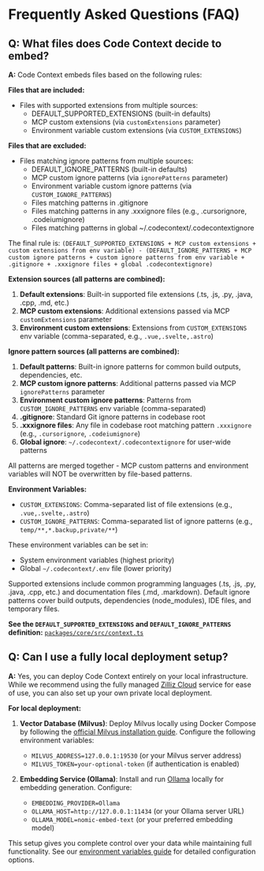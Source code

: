 # Frequently Asked Questions (FAQ)

## Q: What files does Code Context decide to embed?

**A:** Code Context embeds files based on the following rules:

**Files that are included:**
- Files with supported extensions from multiple sources:
  - DEFAULT_SUPPORTED_EXTENSIONS (built-in defaults)
  - MCP custom extensions (via `customExtensions` parameter)
  - Environment variable custom extensions (via `CUSTOM_EXTENSIONS`)

**Files that are excluded:**
- Files matching ignore patterns from multiple sources:
  - DEFAULT_IGNORE_PATTERNS (built-in defaults)
  - MCP custom ignore patterns (via `ignorePatterns` parameter)
  - Environment variable custom ignore patterns (via `CUSTOM_IGNORE_PATTERNS`)
  - Files matching patterns in .gitignore
  - Files matching patterns in any .xxxignore files (e.g., .cursorignore, .codeiumignore)
  - Files matching patterns in global ~/.codecontext/.codecontextignore

The final rule is: `(DEFAULT_SUPPORTED_EXTENSIONS + MCP custom extensions + custom extensions from env variable) - (DEFAULT_IGNORE_PATTERNS + MCP custom ignore patterns + custom ignore patterns from env variable + .gitignore + .xxxignore files + global .codecontextignore)`

**Extension sources (all patterns are combined):**
1. **Default extensions**: Built-in supported file extensions (.ts, .js, .py, .java, .cpp, .md, etc.)
2. **MCP custom extensions**: Additional extensions passed via MCP `customExtensions` parameter
3. **Environment custom extensions**: Extensions from `CUSTOM_EXTENSIONS` env variable (comma-separated, e.g., `.vue,.svelte,.astro`)

**Ignore pattern sources (all patterns are combined):**
1. **Default patterns**: Built-in ignore patterns for common build outputs, dependencies, etc.
2. **MCP custom ignore patterns**: Additional patterns passed via MCP `ignorePatterns` parameter
3. **Environment custom ignore patterns**: Patterns from `CUSTOM_IGNORE_PATTERNS` env variable (comma-separated)
4. **.gitignore**: Standard Git ignore patterns in codebase root
5. **.xxxignore files**: Any file in codebase root matching pattern `.xxxignore` (e.g., `.cursorignore`, `.codeiumignore`)
6. **Global ignore**: `~/.codecontext/.codecontextignore` for user-wide patterns

All patterns are merged together - MCP custom patterns and environment variables will NOT be overwritten by file-based patterns.

**Environment Variables:**
- `CUSTOM_EXTENSIONS`: Comma-separated list of file extensions (e.g., `.vue,.svelte,.astro`)
- `CUSTOM_IGNORE_PATTERNS`: Comma-separated list of ignore patterns (e.g., `temp/**,*.backup,private/**`)

These environment variables can be set in:
- System environment variables (highest priority)
- Global `~/.codecontext/.env` file (lower priority)

Supported extensions include common programming languages (.ts, .js, .py, .java, .cpp, etc.) and documentation files (.md, .markdown). Default ignore patterns cover build outputs, dependencies (node_modules), IDE files, and temporary files.

**See the `DEFAULT_SUPPORTED_EXTENSIONS` and `DEFAULT_IGNORE_PATTERNS` definition:** [`packages/core/src/context.ts`](../../packages/core/src/context.ts)

## Q: Can I use a fully local deployment setup?

**A:** Yes, you can deploy Code Context entirely on your local infrastructure. While we recommend using the fully managed [Zilliz Cloud](https://cloud.zilliz.com/signup?utm_source=github&utm_medium=referral&utm_campaign=2507-codecontext-readme) service for ease of use, you can also set up your own private local deployment.

**For local deployment:**

1. **Vector Database (Milvus)**: Deploy Milvus locally using Docker Compose by following the [official Milvus installation guide](https://milvus.io/docs/install_standalone-docker-compose.md). Configure the following environment variables:
   - `MILVUS_ADDRESS=127.0.0.1:19530` (or your Milvus server address)
   - `MILVUS_TOKEN=your-optional-token` (if authentication is enabled)

2. **Embedding Service (Ollama)**: Install and run [Ollama](https://ollama.com/) locally for embedding generation. Configure:
   - `EMBEDDING_PROVIDER=Ollama`
   - `OLLAMA_HOST=http://127.0.0.1:11434` (or your Ollama server URL)
   - `OLLAMA_MODEL=nomic-embed-text` (or your preferred embedding model)

This setup gives you complete control over your data while maintaining full functionality. See our [environment variables guide](../getting-started/environment-variables.md) for detailed configuration options.


